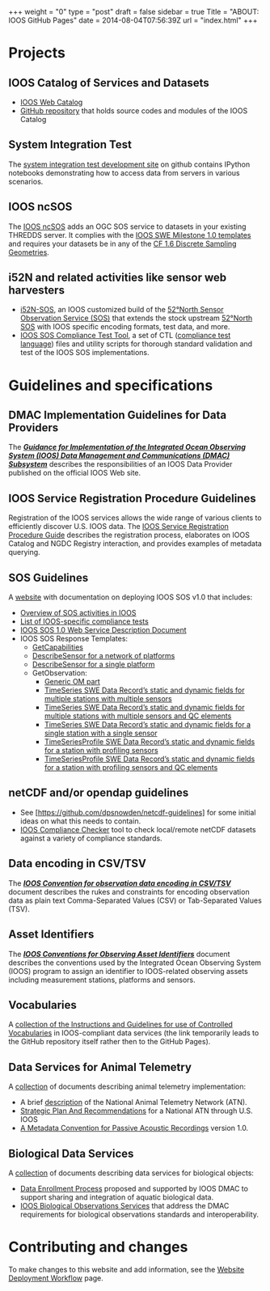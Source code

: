 +++
weight = "0"
type = "post"
draft = false
sidebar = true
Title = "ABOUT: IOOS GitHub Pages"
date = 2014-08-04T07:56:39Z
url = "index.html"
+++


# Projects
<a name="System Integration Test"></a>

## IOOS Catalog of Services and Datasets

* [IOOS Web Catalog](http://catalog.ioos.us)
* [GitHub repository](https://github.com/ioos/catalog) that holds source codes and modules of the IOOS Catalog

## System Integration Test

The [system integration test development site](https://github.com/ioos/system-test) on github contains IPython notebooks demonstrating how to access data from servers in various scenarios. 

## IOOS ncSOS

The [IOOS ncSOS](https://github.com/asascience-open/ncSOS) adds an OGC SOS service to datasets in your existing THREDDS server. It complies with the [IOOS SWE Milestone 1.0 templates](https://github.com/ioos/sos-guidelines/tree/master/template/milestone1.0) and requires your datasets be in any of the [CF 1.6 Discrete Sampling Geometries](http://cfconventions.org/Data/cf-conventions/cf-conventions-1.6/build/cf-conventions.html#discrete-sampling-geometries).

## i52N and related activities like sensor web harvesters

*  [i52N-SOS](http://ioos.github.io/i52n-sos/), an IOOS customized build of the [52°North Sensor Observation Service (SOS)](http://52north.org/sos) that extends the stock upstream [52°North SOS](https://github.com/52North/SOS) with IOOS specific encoding formats, test data, and more.
* [IOOS SOS Compliance Test Tool](https://github.com/ioos/ioos-sos-compliance-tests), a set of CTL ([compliance test language](http://portal.opengeospatial.org/files/?artifact_id=33085)) files and utility scripts for thorough standard validation and test of the IOOS SOS implementations.

<!-- * [IOOS SOS Validator](https://github.com/ioos/ioos-sos-validator) for simple schema validation of SOS responses and templates --> 

# Guidelines and specifications

## DMAC Implementation Guidelines for Data Providers

The [_**Guidance for Implementation of the Integrated Ocean Observing System (IOOS) Data Management and Communications (DMAC) Subsystem**_](http://www.ioos.noaa.gov/data/contribute_data.html) describes the responsibilities of an IOOS Data Provider published on the official IOOS Web site.

## IOOS Service Registration Procedure Guidelines

Registration of the IOOS services allows the wide range of various clients to efficiently discover U.S. IOOS data. The [IOOS Service Registration Procedure Guide](http://ioos.github.io/registry/) describes the registration process, elaborates on IOOS Catalog and NGDC Registry interaction, and provides examples of metadata querying. 

## SOS Guidelines

A [website](http://ioos.github.io/sos-guidelines) with documentation on deploying IOOS SOS v1.0 that includes:    

* [Overview of SOS activities in IOOS](http://ioos.github.io/sos-guidelines/about/)
* [List of IOOS-specific compliance tests](http://ioos.github.io/sos-guidelines/doc/testing/sos_test_list_github_notoc_summary/)  
* [IOOS SOS 1.0 Web Service Description Document](http://ioos.github.io/sos-guidelines/doc/wsdd/sos_wsdd_github_notoc/)   
* IOOS SOS Response Templates:
  - [GetCapabilities](http://ioos.github.io/sos-guidelines/template/SOS-GetCapabilities/)
  - [DescribeSensor for a network of platforms](http://ioos.github.io/sos-guidelines/template/SML-DescribeSensor-Network/)
  - [DescribeSensor for a single platform](http://ioos.github.io/sos-guidelines/template/SML-DescribeSensor-Station/)
  - GetObservation:
     * [Generic OM part](http://ioos.github.io/sos-guidelines/template/OM-GetObservation/)
     * [TimeSeries SWE Data Record’s static and dynamic fields for multiple stations with multiple sensors](http://ioos.github.io/sos-guidelines/template/SWE-MultiStation-TimeSeries/)
     * [TimeSeries SWE Data Record’s static and dynamic fields for multiple stations with multiple sensors and QC elements](http://ioos.github.io/sos-guidelines/template/SWE-MultiStation-TimeSeries_QC/)
     * [TimeSeries SWE Data Record’s static and dynamic fields for a single station with a single sensor](http://ioos.github.io/sos-guidelines/template/SWE-SingleStation-SingleProperty-TimeSeries/)
     * [TimeSeriesProfile SWE Data Record’s static and dynamic fields for a station with profiling sensors](http://ioos.github.io/sos-guidelines/template/SWE-SingleStation-TimeSeriesProfile/)
     * [TimeSeriesProfile SWE Data Record’s static and dynamic fields for a station with profiling sensors and QC elements](http://ioos.github.io/sos-guidelines/template/SWE-SingleStation-TimeSeriesProfile_QC/)   

## netCDF and/or opendap guidelines
* See [https://github.com/dpsnowden/netcdf-guidelines] for some initial ideas on what this needs to contain.
* [IOOS Compliance Checker](https://github.com/ioos/compliance-checker) tool to check local/remote netCDF datasets against a variety of compliance standards. 

## Data encoding in CSV/TSV

The [_**IOOS Convention for observation data encoding in CSV/TSV**_](http://ioos.github.io/ioos-csv-tsv/) document describes the rukes and constraints for encoding observation data as plain text Comma-Separated Values (CSV) or Tab-Separated Values (TSV).

## Asset Identifiers

The [_**IOOS Conventions for Observing Asset Identifiers**_](http://ioos.github.io/conventions-for-observing-asset-identifiers/) document describes the conventions used by the Integrated Ocean Observing System (IOOS) program to assign an identifier to IOOS-related observing assets including measurement stations, platforms and sensors.

## Vocabularies

A [collection of the Instructions and Guidelines for use of Controlled Vocabularies](https://github.com/ioos/vocabularies) in IOOS-compliant data services (the link temporarily leads to the GitHub repository itself rather then to the GitHub Pages).

## Data Services for Animal Telemetry

A [collection](http://ioos.github.io/animal-telemetry/) of documents describing animal telemetry implementation: 

* A brief [description](http://ioos.github.io/animal-telemetry/about/) of the National Animal Telemetry Network (ATN). 
* [Strategic Plan And Recommendations](http://ioos.github.io/animal-telemetry/animal-telemetry-plan/) for a National ATN through U.S. IOOS
* [A Metadata Convention for Passive Acoustic Recordings](http://abirger.github.io/animal-telemetry/passive-acoustic/) version 1.0.

## Biological Data Services 

A [collection](http://ioos.github.io/biological-data-services/) of documents describing data services for biological objects:

* [Data Enrollment Process](http://ioos.github.io/biological-data-services/biological-data-procedure/) proposed and supported by IOOS DMAC to support sharing and integration of aquatic biological data.
* [IOOS Biological Observations Services](http://ioos.github.io/biological-data-services/biological-observations/) that address the DMAC requirements for biological observations standards and interoperability.

# Contributing and changes

To make changes to this website and add information, see the [Website Deployment Workflow](website_deployment_workflow_updated) page. 

